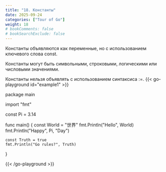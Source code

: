 ```yaml
---
title: "18. Константы"
date: 2025-09-24
categories: ["Tour of Go"]
weight: 18
# bookComments: false
# bookSearchExclude: false
---
```

  
Константы объявляются как переменные, но с использованием ключевого слова const.

Константы могут быть символьными, строковыми, логическими или числовыми значениями.

Константы нельзя объявлять с использованием синтаксиса :=.
{{< go-playground id="example1" >}}

package main

import "fmt"

const Pi = 3.14

func main() {
    const World = "世界"
    fmt.Println("Hello", World)
    fmt.Println("Happy", Pi, "Day") 

	const Truth = true
	fmt.Println("Go rules?", Truth)
}

{{< /go-playground >}} 